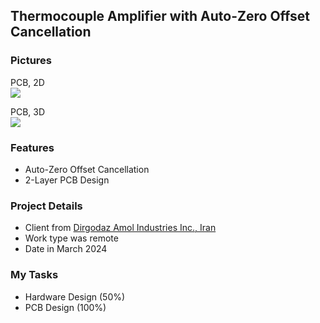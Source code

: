 ## Thermocouple Amplifier with Auto-Zero Offset Cancellation

### Pictures
PCB, 2D  
![](https://s32.picofile.com/file/8477570184/v1_1_PCB_2D.png)

PCB, 3D  
![](https://s32.picofile.com/file/8477570192/v1_1_PCB_3D.png)

### Features
- Auto-Zero Offset Cancellation
- 2-Layer PCB Design

### Project Details
- Client from [Dirgodaz Amol Industries Inc., Iran](https://dirgodazamol.com/en/)
- Work type was remote
- Date in March 2024

### My Tasks
- Hardware Design (50%)
- PCB Design (100%)

